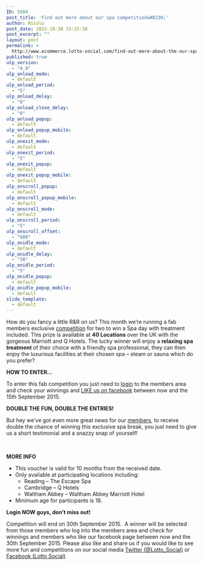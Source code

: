 ```yaml
---
ID: 5880
post_title: 'Find out more about our spa competition&#8230;'
author: Nicolo
post_date: 2015-10-30 15:15:38
post_excerpt: ""
layout: post
permalink: >
  http://www.ecommerce.lotto-social.com/find-out-more-about-the-our-spa-competition/
published: true
ulp_version:
  - "4.9"
ulp_onload_mode:
  - default
ulp_onload_period:
  - "5"
ulp_onload_delay:
  - "0"
ulp_onload_close_delay:
  - "0"
ulp_onload_popup:
  - default
ulp_onload_popup_mobile:
  - default
ulp_onexit_mode:
  - default
ulp_onexit_period:
  - "5"
ulp_onexit_popup:
  - default
ulp_onexit_popup_mobile:
  - default
ulp_onscroll_popup:
  - default
ulp_onscroll_popup_mobile:
  - default
ulp_onscroll_mode:
  - default
ulp_onscroll_period:
  - "5"
ulp_onscroll_offset:
  - "600"
ulp_onidle_mode:
  - default
ulp_onidle_delay:
  - "30"
ulp_onidle_period:
  - "5"
ulp_onidle_popup:
  - default
ulp_onidle_popup_mobile:
  - default
slide_template:
  - default
---
```

How do you fancy a little R&amp;R on us? This month we’re running a fab members exclusive <a href="http://www.lotto-social.com/enter-details-for-lottery-syndicate-membership?OL=8&amp;TP1=HT&amp;TP2=&amp;IP=&amp;Prosub_ID=2090&amp;a_bid=9f7cc6b8" target="_blank">competition</a> for two to win a Spa day with treatment included. This prize is available at <b>40 Locations</b> over the UK with the gorgeous Marriott and Q Hotels. The lucky winner will enjoy a <b>relaxing spa treatment </b>of their choice with a friendly spa professional, they can then enjoy the luxurious facilities at their chosen spa – steam or sauna which do you prefer?

<strong>HOW TO ENTER…</strong>

To enter this fab competition you just need to <a href="http://www.lotto-social.com/enter-details-for-lottery-syndicate-membership?OL=8&amp;TP1=HT&amp;TP2=&amp;IP=&amp;Prosub_ID=2090&amp;a_bid=9f7cc6b8" target="_blank">login</a> to the members area and check your winnings and <a href="https://www.facebook.com/LottoSocial" target="_blank">LIKE us on facebook</a> between now and the 15th September 2015.

<strong>DOUBLE THE FUN, DOUBLE THE ENTRIES!</strong>

But hey we’ve got even more great news for our <a href="http://www.lotto-social.com/enter-details-for-lottery-syndicate-membership?OL=8&amp;TP1=HT&amp;TP2=&amp;IP=&amp;Prosub_ID=2090&amp;a_bid=9f7cc6b8" target="_blank">members</a>, to receive double the chance of winning this exclusive spa break, you just need to give us a short testimonial and a snazzy snap of yourself!

&nbsp;

<strong>MORE INFO</strong>
<ul>
	<li>This voucher is valid for 10 months from the received date.</li>
	<li>Only available at participating locations including:
<ul>
	<li>Reading – The Escape Spa</li>
	<li>Cambridge – Q Hotels</li>
	<li>Waltham Abbey – Waltham Abbey Marriott Hotel</li>
</ul>
</li>
	<li>Minimum age for participants is 18.</li>
</ul>
<strong>Login NOW guys, don’t miss out!</strong>

Competition will end on 30th September 2015.  A winner will be selected from those members who log into the members area and check for winnings and members who like our facebook page between now and the 30th September 2015. Please also like and share us if you would like to see more fun and competitions on our social media <a href="https://twitter.com/Lotto_Social?lang=en-gb">Twitter (@Lotto_Social)</a> or <a href="https://www.facebook.com/LottoSocial?fref=ts">Facebook (Lotto Social)</a>